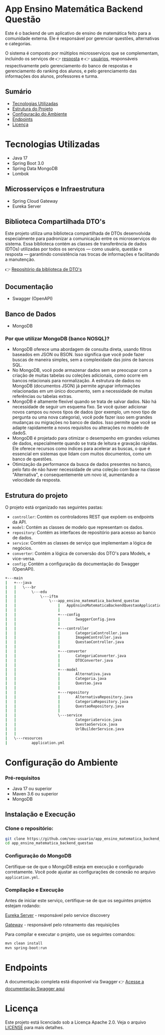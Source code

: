 # App Ensino Matemática Backend Questão

Este é o backend de um aplicativo de ensino de matemática feito para a comunidade externa. Ele é responsável por gerenciar questões, alternativas e categorias. 

O sistema é composto por múltiplos microsserviços que se complementam, incluindo os serviços de 👉 [resposta](https://github.com/projetos-si-iftm/app-matematica-backend-resposta) e 👉 [usuários](https://github.com/projetos-si-iftm/app-matematica-backend), responsáveis respectivamente pelo gerenciamento do banco de respostas e gerenciamento do ranking dos alunos, e pelo gerenciamento das informações dos alunos, professores e turma.

## Sumário

- [Tecnologias Utilizadas](#tecnologias-utilizadas)
- [Estrutura do Projeto](#estrutura-do-projeto)
- [Configuração do Ambiente](#configuração-do-ambiente)
- [Endpoints](#endpoints)
- [Licença](#licença)

# Tecnologias Utilizadas

- Java 17
- Spring Boot 3.0
- Spring Data MongoDB
- Lombok

## Microsserviços e Infraestrutura
- Spring Cloud Gateway
- Eureka Server

## Biblioteca Compartilhada DTO's

Este projeto utiliza uma biblioteca compartilhada de DTOs desenvolvida especialmente para padronizar a comunicação entre os microsserviços do sistema.
Essa biblioteca contém as classes de transferência de dados (DTOs) utilizadas por todos os serviços — como usuário, questão e resposta — garantindo consistência nas trocas de informações e facilitando a manutenção.

👉 [Repositório da biblioteca de DTO's](https://github.com/fromanoel/app-matematica-dtos)

## Documentação 
- Swagger (OpenAPI)

## Banco de Dados
- MongoDB

### Por que utilizar MongoDB (banco NOSQL)?
- MongoDB oferece uma abordagem de consulta direta, usando filtros baseados em JSON ou BSON. Isso significa que você pode fazer buscas de maneira simples, sem a complexidade das joins de bancos SQL.
- No MongoDB, você pode armazenar dados sem se preocupar com a criação de muitas tabelas ou coleções adicionais, como ocorre em bancos relacionais para normalização. A estrutura de dados no MongoDB (documentos JSON) já permite agrupar informações relacionadas em um único documento, sem a necessidade de muitas referências ou tabelas extras.
- MongoDB é altamente flexível quando se trata de salvar dados. Não há necessidade de seguir um esquema fixo. Se você quiser adicionar novos campos ou novos tipos de dados (por exemplo, um novo tipo de pergunta ou uma nova categoria), você pode fazer isso sem grandes mudanças ou migrações no banco de dados. Isso permite que você se adapte rapidamente a novos requisitos ou alterações no modelo de dadoS.
- MongoDB é projetado para otimizar o desempenho em grandes volumes de dados, especialmente quando se trata de leitura e gravação rápidas. Ele oferece recursos como índices para acelerar as buscas, o que é essencial em sistemas que lidam com muitos documentos, como um banco de questões.
-  Otimização da performance da busca de dados presentes no banco, pelo fato de não haver necessidade de uma coleção com base na classe "Alternativa", e consequentemente um novo id, aumentando a velocidade da resposta.

## Estrutura do projeto

O projeto está organizado nas seguintes pastas:

- `controller`: Contém os controladores REST que expõem os endpoints da API.
- `model`: Contém as classes de modelo que representam os dados.
- `repository`: Contém as interfaces de repositório para acesso ao banco de dados.
- `service`: Contém as classes de serviço que implementam a lógica de negócios.
- `converter`: Contém a lógica de conversão dos DTO's para Models, e vice-versa.
- `config`: Contém a configuração da documentação do Swagger (OpenAPI).


```bash
+---main
|   +---java
|   |   \---br
|   |       \---edu
|   |           \---iftm
|   |               \---app_ensino_matematica_backend_questao
|   |                   |   AppEnsinoMatematicaBackendQuestaoApplication.java
|   |                   |   
|   |                   +---config
|   |                   |       SwaggerConfig.java
|   |                   |       
|   |                   +---controller
|   |                   |       CategoriaController.java
|   |                   |       ImagemController.java
|   |                   |       QuestaoController.java
|   |                   |       
|   |                   +---converter
|   |                   |       CategoriaConverter.java
|   |                   |       DTOConverter.java
|   |                   |       
|   |                   +---model
|   |                   |       Alternativa.java
|   |                   |       Categoria.java
|   |                   |       Questao.java
|   |                   |       
|   |                   +---repository
|   |                   |       AlternativaRepository.java
|   |                   |       CategoriaRepository.java
|   |                   |       QuestaoRepository.java
|   |                   |
|   |                   \---service
|   |                           CategoriaService.java
|   |                           QuestaoService.java
|   |                           UrlBuilderService.java
|   |
|   \---resources
|           application.yml
```

# Configuração do Ambiente

### Pré-requisitos

- Java 17 ou superior
- Maven 3.6 ou superior
- MongoDB

## Instalação e Execução

### Clone o repositório:

   ```bash
   git clone https://github.com/seu-usuario/app_ensino_matematica_backend_questao.git
   cd app_ensino_matematica_backend_questao
```

### Configuração do MongoDB
Certifique-se de que o MongoDB esteja em execução e configurado corretamente. Você pode ajustar as configurações de conexão no arquivo `application.yml`.
 
### Compilação e Execução

Antes de iniciar este serviço, certifique-se de que os seguintes projetos estejam rodando:

[Eureka Server](https://github.com/projetos-si-iftm/app-matematica-eureka) - responsável pelo service discovery

[Gateway](https://github.com/projetos-si-iftm/app-matematica-backend-gateway) - responsável pelo roteamento das requisições

Para compilar e executar o projeto, use os seguintes comandos:

```bash
mvn clean install
mvn spring-boot:run
```

# Endpoints

A documentação completa está disponível via Swagger
👉 [Acesse a documentação Swagger aqui](https://app-matematica-backend-questao-3a364d6ca0e2.herokuapp.com/swagger-ui/index.html)

# Licença

Este projeto está licenciado sob a Licença Apache 2.0. Veja o arquivo [LICENSE](LICENSE) para mais detalhes.


